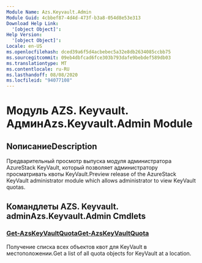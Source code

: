 ```yaml
---
Module Name: Azs.Keyvault.Admin
Module Guid: 4cbbef87-4d4d-473f-b3a8-054d8e53e313
Download Help Link:
  '[object Object]': 
Help Version:
  '[object Object]': 
Locale: en-US
ms.openlocfilehash: dced39a6f5d4acbebec5a32e8db2634085ccbb75
ms.sourcegitcommit: 09eb4dbfcad6fce303b793dafe9bebdef589db03
ms.translationtype: MT
ms.contentlocale: ru-RU
ms.lasthandoff: 08/08/2020
ms.locfileid: "94077108"
---
```

# <span data-ttu-id="82a16-101">Модуль AZS. Keyvault. Админ</span><span class="sxs-lookup"><span data-stu-id="82a16-101">Azs.Keyvault.Admin Module</span></span>
## <span data-ttu-id="82a16-102">Nописание</span><span class="sxs-lookup"><span data-stu-id="82a16-102">Description</span></span>
<span data-ttu-id="82a16-103">Предварительный просмотр выпуска модуля администратора AzureStack KeyVault, который позволяет администратору просматривать квоты KeyVault.</span><span class="sxs-lookup"><span data-stu-id="82a16-103">Preview release of the AzureStack KeyVault administrator module which allows administrator to view KeyVault quotas.</span></span> 

## <span data-ttu-id="82a16-104">Командлеты AZS. Keyvault. admin</span><span class="sxs-lookup"><span data-stu-id="82a16-104">Azs.Keyvault.Admin Cmdlets</span></span>
### [<span data-ttu-id="82a16-105">Get-AzsKeyVaultQuota</span><span class="sxs-lookup"><span data-stu-id="82a16-105">Get-AzsKeyVaultQuota</span></span>](Get-AzsKeyVaultQuota.md)
<span data-ttu-id="82a16-106">Получение списка всех объектов квот для KeyVault в местоположении.</span><span class="sxs-lookup"><span data-stu-id="82a16-106">Get a list of all quota objects for KeyVault at a location.</span></span>

